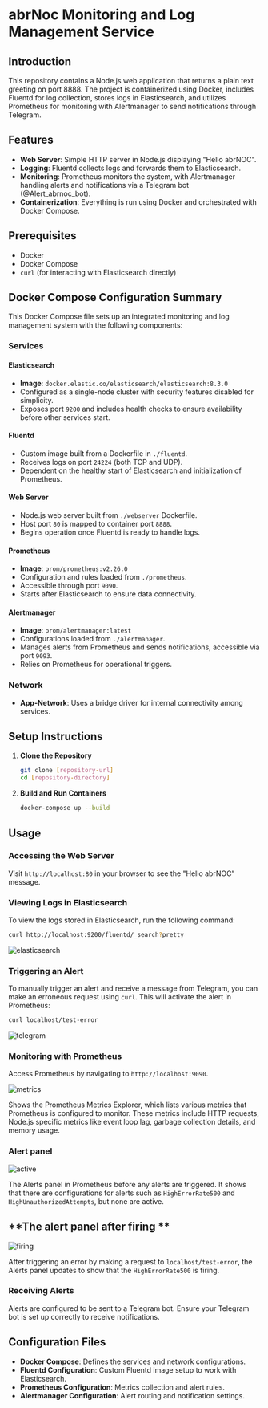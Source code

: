# abrNoc Monitoring and Log Management Service

## Introduction

This repository contains a Node.js web application that returns a plain text greeting on port 8888. The project is containerized using Docker, includes Fluentd for log collection, stores logs in Elasticsearch, and utilizes Prometheus for monitoring with Alertmanager to send notifications through Telegram.

## Features

- **Web Server**: Simple HTTP server in Node.js displaying "Hello abrNOC".
- **Logging**: Fluentd collects logs and forwards them to Elasticsearch.
- **Monitoring**: Prometheus monitors the system, with Alertmanager handling alerts and notifications via a Telegram bot (@Alert_abrnoc_bot).
- **Containerization**: Everything is run using Docker and orchestrated with Docker Compose.

## Prerequisites

- Docker
- Docker Compose
- `curl` (for interacting with Elasticsearch directly)

## Docker Compose Configuration Summary

This Docker Compose file sets up an integrated monitoring and log management system with the following components:

### Services

#### Elasticsearch

- **Image**: `docker.elastic.co/elasticsearch/elasticsearch:8.3.0`
- Configured as a single-node cluster with security features disabled for simplicity.
- Exposes port `9200` and includes health checks to ensure availability before other services start.

#### Fluentd

- Custom image built from a Dockerfile in `./fluentd`.
- Receives logs on port `24224` (both TCP and UDP).
- Dependent on the healthy start of Elasticsearch and initialization of Prometheus.

#### Web Server

- Node.js web server built from `./webserver` Dockerfile.
- Host port `80` is mapped to container port `8888`.
- Begins operation once Fluentd is ready to handle logs.

#### Prometheus

- **Image**: `prom/prometheus:v2.26.0`
- Configuration and rules loaded from `./prometheus`.
- Accessible through port `9090`.
- Starts after Elasticsearch to ensure data connectivity.

#### Alertmanager

- **Image**: `prom/alertmanager:latest`
- Configurations loaded from `./alertmanager`.
- Manages alerts from Prometheus and sends notifications, accessible via port `9093`.
- Relies on Prometheus for operational triggers.

### Network

- **App-Network**: Uses a bridge driver for internal connectivity among services.

## Setup Instructions

1. **Clone the Repository**

   ```bash
   git clone [repository-url]
   cd [repository-directory]
   ```

2. **Build and Run Containers**
   ```bash
   docker-compose up --build
   ```

## Usage

### Accessing the Web Server

Visit `http://localhost:80` in your browser to see the "Hello abrNOC" message.

### Viewing Logs in Elasticsearch

To view the logs stored in Elasticsearch, run the following command:

```bash
curl http://localhost:9200/fluentd/_search?pretty
```

![elasticsearch](https://i.imgur.com/Ql6a9gk.png)

### Triggering an Alert

To manually trigger an alert and receive a message from Telegram, you can make an erroneous request using `curl`. This will activate the alert in Prometheus:

```bash
curl localhost/test-error
```

![telegram](https://i.imgur.com/SAtO2DQ.png)

### **Monitoring with Prometheus**

Access Prometheus by navigating to `http://localhost:9090`.

![metrics](https://i.imgur.com/RQ7hYBN.png)

Shows the Prometheus Metrics Explorer, which lists various metrics that Prometheus is configured to monitor. These metrics include HTTP requests, Node.js specific metrics like event loop lag, garbage collection details, and memory usage.

### **Alert panel**

![active](https://i.imgur.com/YPLDuby.png)

The Alerts panel in Prometheus before any alerts are triggered. It shows that there are configurations for alerts such as `HighErrorRate500` and `HighUnauthorizedAttempts`, but none are active.

## **The alert panel after firing **
![firing](https://i.imgur.com/dEFnv0J.png)

After triggering an error by making a request to `localhost/test-error`, the Alerts panel updates to show that the `HighErrorRate500` is firing.

### Receiving Alerts

Alerts are configured to be sent to a Telegram bot. Ensure your Telegram bot is set up correctly to receive notifications.

## Configuration Files

- **Docker Compose**: Defines the services and network configurations.
- **Fluentd Configuration**: Custom Fluentd image setup to work with Elasticsearch.
- **Prometheus Configuration**: Metrics collection and alert rules.
- **Alertmanager Configuration**: Alert routing and notification settings.
